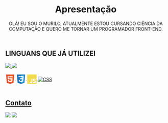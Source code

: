 <header>
   <h1>Apresentação</h1>
   <p>OLÁ! EU SOU O MURILO, ATUALMENTE ESTOU CURSANDO CIÊNCIA DA COMPUTAÇÃO E QUERO ME TORNAR UM PROGRAMADOR FRONT-END.</p>
</header>
<div>
   <h2>LINGUANS QUE JÁ UTILIZEI</h2>
   
   <a href="https://github.com/Murilo0123">
   <img height="180em" src="https://github-readme-stats.vercel.app/api?username=Murilo0123&show_icons=true&theme=tokyonight&include_all_commits=true&count_private=true"/>
   <img height="180em" src="https://github-readme-stats.vercel.app/api/top-langs/?username=Murilo0123&layout=compact&langs_count=6&theme=tokyonight"/>
</div>
    
<div style="display: inline_block"><br>
  <img align="center" alt="HTML" height="30" width="30" src="https://raw.githubusercontent.com/devicons/devicon/master/icons/html5/html5-original.svg">
  <img align="center" alt="CSS" height="30" width="30" src="https://raw.githubusercontent.com/devicons/devicon/master/icons/css3/css3-original.svg">
  <img align="center" alt="Js" height="30" width="30" src="https://raw.githubusercontent.com/devicons/devicon/master/icons/javascript/javascript-plain.svg">
  <img align="center" alt="CSS" height="30" width="30" src="https://img.icons8.com/?size=160&id=asWSSTBrDlTW&format=png">
          
</div>
 
<br>
 
<h2>Contato</h2>
 
<div> 
   <a href="https://www.instagram.com/murilom_silva/" target="_blank"><img src="https://img.shields.io/badge/-Instagram-%23E4405F?style=for-the-badge" target="_blank"></a>
   <a href="https://www.linkedin.com/in/murilo-monteiro-3a74422ba" target="_blank"><img src="https://img.shields.io/badge/Linkedin-7289DA?style=for-the-badge" target="_blank"></a> 
   
</div>
